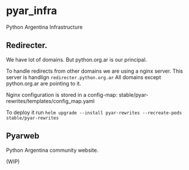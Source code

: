 # pyar_infra
Python Argentina Infrastructure


## Redirecter.

We have lot of domains. But python.org.ar is our principal. 

To handle redirects from other domains we are using a nginx server. This server is handlign `redirecter.python.org.ar`
All domains except python.org.ar are pointing to it.

Nginx configuration is stored in a config-map: stable/pyar-rewrites/templates/config_map.yaml 

To deploy it run `helm upgrade --install pyar-rewrites --recreate-pods stable/pyar-rewrites`


## Pyarweb 

Python Argentina community website.

(WIP)

